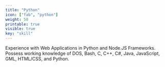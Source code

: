 ```yaml
---
title: "Python"
icon: ["fab", "python"]
weight: 50
printable: true
visible: true
key: "skill"
---
```


Experience with Web Applications in Python and Node.JS Frameworks. Possess working knowledge of DOS, Bash, C, C++, C#, Java, JavaScript, GML, HTML/CSS, and Python.
